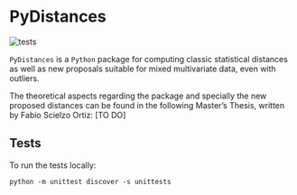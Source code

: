 # PyDistances

![tests](../../actions/workflows/python-package.yml/badge.svg)


`PyDistances` is a `Python` package for computing classic statistical distances as well as new proposals suitable for mixed multivariate data, even with outliers.

The theoretical aspects regarding the package and specially the new proposed distances can be found in the following Master’s Thesis, written by Fabio Scielzo Ortiz: [TO DO]

## Tests
To run the tests locally: 

```commandline
python -m unittest discover -s unittests
```